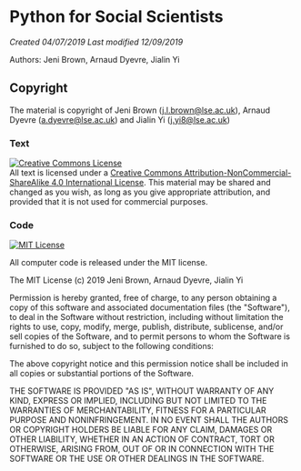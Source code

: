 # Python for Social Scientists

*Created 04/07/2019*
*Last modified 12/09/2019*

Authors: Jeni Brown, Arnaud Dyevre, Jialin Yi


## Copyright

The material is copyright of Jeni Brown (j.l.brown@lse.ac.uk), Arnaud Dyevre (a.dyevre@lse.ac.uk) and Jialin Yi (j.yi8@lse.ac.uk)

### Text

<a rel="license" href="http://creativecommons.org/licenses/by-nc-sa/4.0/"><img alt="Creative Commons License" style="border-width:0" src="https://i.creativecommons.org/l/by-nc-sa/4.0/88x31.png" /></a><br />All text is licensed under a <a rel="license" href="http://creativecommons.org/licenses/by-nc-sa/4.0/">Creative Commons Attribution-NonCommercial-ShareAlike 4.0 International License</a>. This material may be shared and changed as you wish, as long as you give appropriate attribution, and provided that it is not used for commercial purposes.

### Code

[![MIT License](https://img.shields.io/badge/license-MIT-blue.svg?style=flat)](http://choosealicense.com/licenses/mit/)

All computer code is released under the MIT license.

The MIT License (c) 2019 Jeni Brown, Arnaud Dyevre, Jialin Yi

Permission is hereby granted, free of charge, to any person obtaining a copy of this software and associated documentation files (the "Software"), to deal in the Software without restriction, including without limitation the rights to use, copy, modify, merge, publish, distribute, sublicense, and/or sell copies of the Software, and to permit persons to whom the Software is furnished to do so, subject to the following conditions:

The above copyright notice and this permission notice shall be included in all copies or substantial portions of the Software.

THE SOFTWARE IS PROVIDED "AS IS", WITHOUT WARRANTY OF ANY KIND, EXPRESS OR IMPLIED, INCLUDING BUT NOT LIMITED TO THE WARRANTIES OF MERCHANTABILITY, FITNESS FOR A PARTICULAR PURPOSE AND NONINFRINGEMENT. IN NO EVENT SHALL THE AUTHORS OR COPYRIGHT HOLDERS BE LIABLE FOR ANY CLAIM, DAMAGES OR OTHER LIABILITY, WHETHER IN AN ACTION OF CONTRACT, TORT OR OTHERWISE, ARISING FROM, OUT OF OR IN CONNECTION WITH THE SOFTWARE OR THE USE OR OTHER DEALINGS IN THE SOFTWARE.
